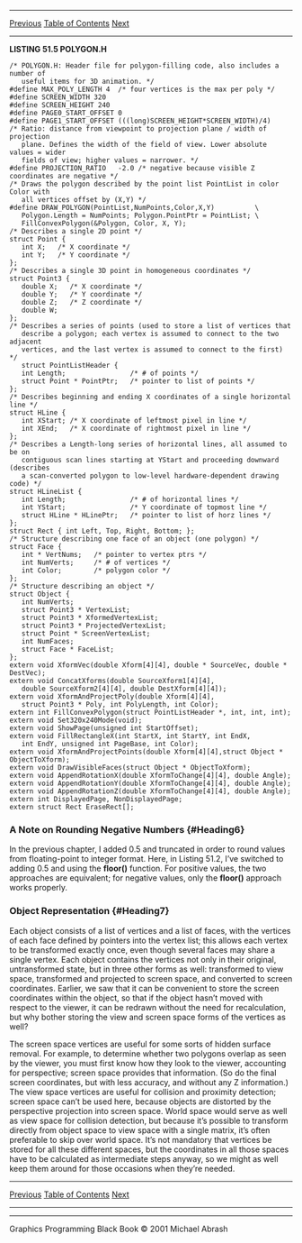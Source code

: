   ------------------------ --------------------------------- --------------------
  [Previous](51-05.html)   [Table of Contents](index.html)   [Next](52-01.html)
  ------------------------ --------------------------------- --------------------

**LISTING 51.5 POLYGON.H**

    /* POLYGON.H: Header file for polygon-filling code, also includes a number of
       useful items for 3D animation. */
    #define MAX_POLY_LENGTH 4  /* four vertices is the max per poly */
    #define SCREEN_WIDTH 320
    #define SCREEN_HEIGHT 240
    #define PAGE0_START_OFFSET 0
    #define PAGE1_START_OFFSET (((long)SCREEN_HEIGHT*SCREEN_WIDTH)/4)
    /* Ratio: distance from viewpoint to projection plane / width of projection
       plane. Defines the width of the field of view. Lower absolute values = wider
       fields of view; higher values = narrower. */
    #define PROJECTION_RATIO   -2.0 /* negative because visible Z coordinates are negative */
    /* Draws the polygon described by the point list PointList in color Color with
       all vertices offset by (X,Y) */
    #define DRAW_POLYGON(PointList,NumPoints,Color,X,Y)          \
       Polygon.Length = NumPoints; Polygon.PointPtr = PointList; \
       FillConvexPolygon(&Polygon, Color, X, Y);
    /* Describes a single 2D point */
    struct Point {
       int X;   /* X coordinate */
       int Y;   /* Y coordinate */
    };
    /* Describes a single 3D point in homogeneous coordinates */
    struct Point3 {
       double X;   /* X coordinate */
       double Y;   /* Y coordinate */
       double Z;   /* Z coordinate */
       double W;
    };
    /* Describes a series of points (used to store a list of vertices that
       describe a polygon; each vertex is assumed to connect to the two adjacent
       vertices, and the last vertex is assumed to connect to the first) */
       struct PointListHeader {
       int Length;                /* # of points */
       struct Point * PointPtr;   /* pointer to list of points */
    };
    /* Describes beginning and ending X coordinates of a single horizontal line */
    struct HLine {
       int XStart; /* X coordinate of leftmost pixel in line */
       int XEnd;   /* X coordinate of rightmost pixel in line */
    };
    /* Describes a Length-long series of horizontal lines, all assumed to be on
       contiguous scan lines starting at YStart and proceeding downward (describes
       a scan-converted polygon to low-level hardware-dependent drawing code) */
    struct HLineList {
       int Length;                /* # of horizontal lines */
       int YStart;                /* Y coordinate of topmost line */
       struct HLine * HLinePtr;   /* pointer to list of horz lines */
    };
    struct Rect { int Left, Top, Right, Bottom; };
    /* Structure describing one face of an object (one polygon) */
    struct Face {
       int * VertNums;   /* pointer to vertex ptrs */
       int NumVerts;     /* # of vertices */
       int Color;        /* polygon color */
    };
    /* Structure describing an object */
    struct Object {
       int NumVerts;
       struct Point3 * VertexList;
       struct Point3 * XformedVertexList;
       struct Point3 * ProjectedVertexList;
       struct Point * ScreenVertexList;
       int NumFaces;
       struct Face * FaceList;
    };
    extern void XformVec(double Xform[4][4], double * SourceVec, double * DestVec);
    extern void ConcatXforms(double SourceXform1[4][4],
       double SourceXform2[4][4], double DestXform[4][4]);
    extern void XformAndProjectPoly(double Xform[4][4],
       struct Point3 * Poly, int PolyLength, int Color);
    extern int FillConvexPolygon(struct PointListHeader *, int, int, int);
    extern void Set320x240Mode(void);
    extern void ShowPage(unsigned int StartOffset);
    extern void FillRectangleX(int StartX, int StartY, int EndX,
       int EndY, unsigned int PageBase, int Color);
    extern void XformAndProjectPoints(double Xform[4][4],struct Object * ObjectToXform);
    extern void DrawVisibleFaces(struct Object * ObjectToXform);
    extern void AppendRotationX(double XformToChange[4][4], double Angle);
    extern void AppendRotationY(double XformToChange[4][4], double Angle);
    extern void AppendRotationZ(double XformToChange[4][4], double Angle);
    extern int DisplayedPage, NonDisplayedPage;
    extern struct Rect EraseRect[];

### A Note on Rounding Negative Numbers {#Heading6}

In the previous chapter, I added 0.5 and truncated in order to round
values from floating-point to integer format. Here, in Listing 51.2,
I’ve switched to adding 0.5 and using the **floor()** function. For
positive values, the two approaches are equivalent; for negative values,
only the **floor()** approach works properly.

### Object Representation {#Heading7}

Each object consists of a list of vertices and a list of faces, with the
vertices of each face defined by pointers into the vertex list; this
allows each vertex to be transformed exactly once, even though several
faces may share a single vertex. Each object contains the vertices not
only in their original, untransformed state, but in three other forms as
well: transformed to view space, transformed and projected to screen
space, and converted to screen coordinates. Earlier, we saw that it can
be convenient to store the screen coordinates within the object, so that
if the object hasn’t moved with respect to the viewer, it can be redrawn
without the need for recalculation, but why bother storing the view and
screen space forms of the vertices as well?

The screen space vertices are useful for some sorts of hidden surface
removal. For example, to determine whether two polygons overlap as seen
by the viewer, you must first know how they look to the viewer,
accounting for perspective; screen space provides that information. (So
do the final screen coordinates, but with less accuracy, and without any
Z information.) The view space vertices are useful for collision and
proximity detection; screen space can’t be used here, because objects
are distorted by the perspective projection into screen space. World
space would serve as well as view space for collision detection, but
because it’s possible to transform directly from object space to view
space with a single matrix, it’s often preferable to skip over world
space. It’s not mandatory that vertices be stored for all these
different spaces, but the coordinates in all those spaces have to be
calculated as intermediate steps anyway, so we might as well keep them
around for those occasions when they’re needed.

  ------------------------ --------------------------------- --------------------
  [Previous](51-05.html)   [Table of Contents](index.html)   [Next](52-01.html)
  ------------------------ --------------------------------- --------------------

* * * * *

Graphics Programming Black Book © 2001 Michael Abrash
